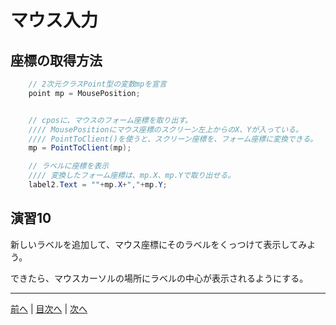 # マウス入力

## 座標の取得方法
```cs
    // 2次元クラスPoint型の変数mpを宣言
    point mp = MousePosition;


    // cposに、マウスのフォーム座標を取り出す。
    //// MousePositionにマウス座標のスクリーン左上からのX、Yが入っている。
    //// PointToClient()を使うと、スクリーン座標を、フォーム座標に変換できる。
    mp = PointToClient(mp);

    // ラベルに座標を表示
    //// 変換したフォーム座標は、mp.X、mp.Yで取り出せる。
    label2.Text = ""+mp.X+","+mp.Y;
```

## 演習10
新しいラベルを追加して、マウス座標にそのラベルをくっつけて表示してみよう。

できたら、マウスカーソルの場所にラベルの中心が表示されるようにする。

---

[前へ](09.md) | [目次へ](README.md#%E7%9B%AE%E6%AC%A1) | [次へ](11.md)
